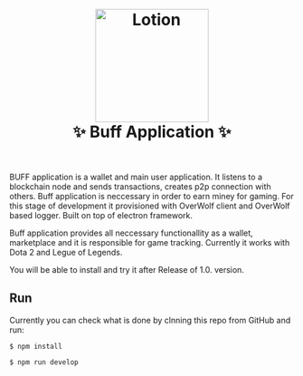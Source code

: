 <h1 align="center">
  <br>
  <a href="http://buff.game"><img src="http://buff.game/wp-content/uploads/2018/02/logo-Buff.png" alt="Lotion" width="200"></a>
  <br>
      ✨ Buff Application ✨
  <br>
  <br>
</h1>

BUFF application is a wallet and main user application. It listens to a blockchain node and sends transactions, creates p2p connection with others.
Buff application is neccessary in order to earn miney for gaming. For this stage of development it provisioned with OverWolf client and OverWolf based logger. Built on top of electron framework. 

Buff application provides all neccessary functionallity as a wallet, marketplace and it is responsible for game tracking.
Currently it works with Dota 2 and Legue of Legends.

You will be able to install and try it after Release of 1.0. version.


## Run

Currently you can check what is done by clnning this repo from GitHub and run:

```
$ npm install
```

```
$ npm run develop
```
